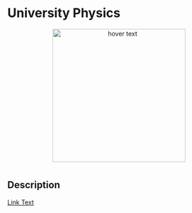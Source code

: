 <p align="center">
  <H1> University Physics </H1>
</p>

<p align="center">
  <img src="./pics/AA_fun_11.jpg" width="300" title="hover text">
</p>


# 

## Description



[Link Text](Notes/Lect_02_Electric_Fields_In_Vacuum.pdf)
